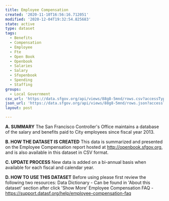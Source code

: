 ```yaml
---
title: Employee Compensation
created: '2020-11-10T16:56:16.712051'
modified: '2020-12-04T19:32:54.825683'
state: active
type: dataset
tags:
  - Benefits
  - Compensation
  - Employee
  - Fte
  - Open Book
  - Openbook
  - Salaries
  - Salary
  - Sfopenbook
  - Spending
  - Staffing
groups:
  - Local Government
csv_url: 'https://data.sfgov.org/api/views/88g8-5mnd/rows.csv?accessType=DOWNLOAD'
json_url: 'https://data.sfgov.org/api/views/88g8-5mnd/rows.json?accessType=DOWNLOAD'
layout: post

---
```

<strong>A. SUMMARY</strong>
The San Francisco Controller's Office maintains a database of the salary and benefits paid to City employees since fiscal year 2013.  

<strong>B. HOW THE DATASET IS CREATED</strong>
This data is summarized and presented on the Employee Compensation report hosted at http://openbook.sfgov.org, and is also available in this dataset in CSV format.

<strong>C. UPDATE PROCESS</strong>
New data is added on a bi-annual basis when available for each fiscal and calendar year.

<strong>D. HOW TO USE THIS DATASET</strong>
Before using please first review the following two resources:
Data Dictionary - Can be found in 'About this dataset' section after click 'Show More'
Employee Compensation FAQ - https://support.datasf.org/help/employee-compensation-faq
